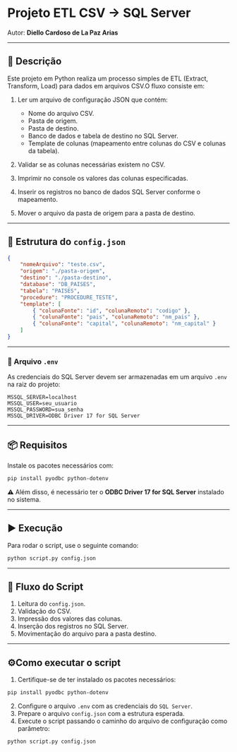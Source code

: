 # Projeto ETL CSV -> SQL Server

Autor: **Diello Cardoso de La Paz Arias**

---

## 📌 Descrição

Este projeto em Python realiza um processo simples de ETL (Extract, Transform, Load) para dados em arquivos CSV.O fluxo consiste em:

1. Ler um arquivo de configuração JSON que contém:

   - Nome do arquivo CSV.
   - Pasta de origem.
   - Pasta de destino.
   - Banco de dados e tabela de destino no SQL Server.
   - Template de colunas (mapeamento entre colunas do CSV e colunas da tabela).
2. Validar se as colunas necessárias existem no CSV.
3. Imprimir no console os valores das colunas especificadas.
4. Inserir os registros no banco de dados SQL Server conforme o mapeamento.
5. Mover o arquivo da pasta de origem para a pasta de destino.

---

## 📌 Estrutura do `config.json`

```json
{
    "nomeArquivo": "teste.csv",
    "origem": "./pasta-origem",
    "destino": "./pasta-destino",
    "database": "DB_PAISES",
    "tabela": "PAISES",
    "procedure": "PROCEDURE_TESTE",
    "template": [
        { "colunaFonte": "id", "colunaRemoto": "codigo" },
        { "colunaFonte": "pais", "colunaRemoto": "nm_pais" },
        { "colunaFonte": "capital", "colunaRemoto": "nm_capital" }
    ]
}
```

---

### 📌 Arquivo `.env`

As credenciais do SQL Server devem ser armazenadas em um arquivo `.env` na raiz do projeto:

```env
MSSQL_SERVER=localhost
MSSQL_USER=seu_usuario
MSSQL_PASSWORD=sua_senha
MSSQL_DRIVER=ODBC Driver 17 for SQL Server
```

---

## 📦 Requisitos

Instale os pacotes necessários com:

```bash
pip install pyodbc python-dotenv
```

⚠️ Além disso, é necessário ter o **ODBC Driver 17 for SQL Server** instalado no sistema.

---

## ▶️ Execução

Para rodar o script, use o seguinte comando:

```bash
python script.py config.json
```

---

## 🔄 Fluxo do Script

1. Leitura do `config.json`.
2. Validação do CSV.
3. Impressão dos valores das colunas.
4. Inserção dos registros no SQL Server.
5. Movimentação do arquivo para a pasta destino.

---

## ⚙️Como executar o script

1. Certifique-se de ter instalado os pacotes necessários:

```bash
pip install pyodbc python-dotenv
```

2. Configure o arquivo `.env` com as credenciais do `SQL Server`.
3. Prepare o arquivo `config.json` com a estrutura esperada.
4. Execute o script passando o caminho do arquivo de configuração como parâmetro:

```bash
python script.py config.json
```
